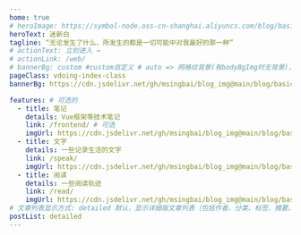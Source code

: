 ```yaml
---
home: true
# heroImage: https://symbol-node.oss-cn-shanghai.aliyuncs.com/blog/basic/background.jpg
heroText: 迷新白
tagline: “无论发生了什么，所发生的都是一切可能中对我最好的那一种”
# actionText: 立刻进入 →
# actionLink: /web/
# bannerBg: custom #custom自定义 # auto => 网格纹背景(有bodyBgImg时无背景)，默认 | none => 无 | '大图地址' | background: 自定义背景样式       提示：如发现文本颜色不适应你的背景时可以到palette.styl修改$bannerTextColor变量
pageClass: vdoing-index-class
bannerBg: https://cdn.jsdelivr.net/gh/msingbai/blog_img@main/blog/basic/background-sea.jpg

features: # 可选的
  - title: 笔记
    details: Vue框架等技术笔记
    link: /frontend/ # 可选
    imgUrl: https://cdn.jsdelivr.net/gh/msingbai/blog_img@main/blog/basic/stickers.png
  - title: 文字
    details: 一些记录生活的文字
    link: /speak/
    imgUrl: https://cdn.jsdelivr.net/gh/msingbai/blog_img@main/blog/basic/speak.png
  - title: 阅读
    details: 一些阅读轨迹
    link: /read/
    imgUrl: https://cdn.jsdelivr.net/gh/msingbai/blog_img@main/blog/basic/reading.png
# 文章列表显示方式: detailed 默认，显示详细版文章列表（包括作者、分类、标签、摘要、分页等）| simple => 显示简约版文章列表（仅标题和日期）| none 不显示文章列表
postList: detailed
---
```


<!-- 小熊猫 -->
<!-- <img src="/img/panda-waving.png" class="panda no-zoom" style="width: 130px;height: 115px;opacity: 0.8;margin-bottom: -4px;padding-bottom:0;position: fixed;bottom: 0;left: 0.5rem;z-index: 1;"> -->

<ClientOnly>
  <IndexBigImg />
</ClientOnly>
